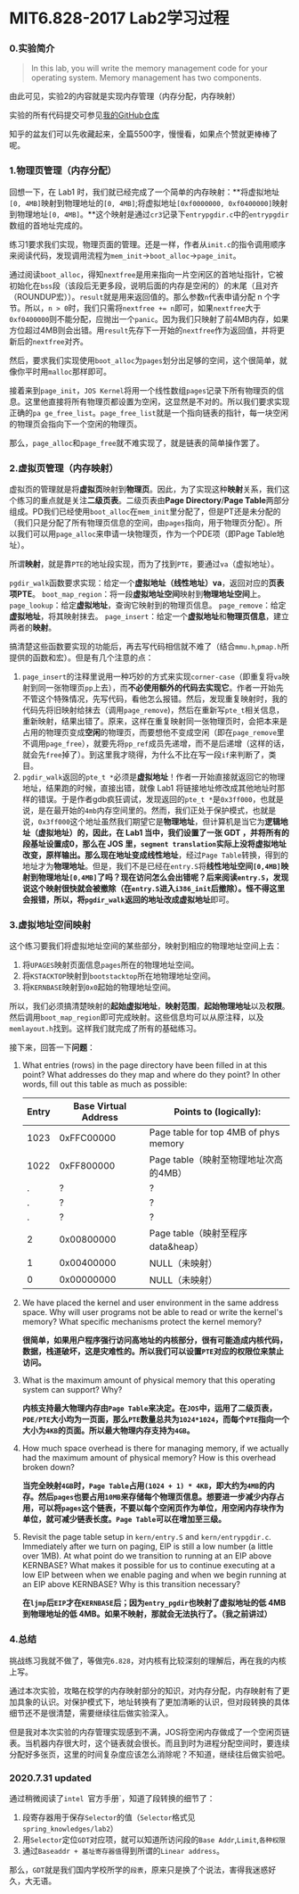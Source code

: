 # MIT6.828-2017 Lab2学习过程

### 0.实验简介

> In this lab, you will write the memory management code for your operating system. Memory management has two components.

由此可见，实验2的内容就是实现内存管理（内存分配，内存映射）

实验的所有代码提交可参见[我的GitHub仓库](https://github.com/astzls213/MIT6.828-2017Lab)

知乎的盆友们可以先收藏起来，全篇5500字，慢慢看，如果点个赞就更棒棒了呢。

### 1.物理页管理（内存分配）

回想一下，在 Lab1 时，我们就已经完成了一个简单的内存映射：**将虚拟地址`[0, 4MB]`映射到物理地址的`[0, 4MB]`;将虚拟地址`[0xf0000000, 0xf0400000]`映射到物理地址`[0, 4MB]`。**这个映射是通过`cr3`记录下`entrypgdir.c`中的`entrypgdir`数组的首地址完成的。

练习1要求我们实现，物理页面的管理。还是一样，作者从`init.c`的指令调用顺序来阅读代码，发现调用流程为`mem_init`->`boot_alloc`->`page_init`。

通过阅读`boot_alloc`，得知`nextfree`是用来指向一片空闲区的首地址指针，它被初始化在`bss`段（该段后无更多段，说明后面的内存是空闲的）的末尾（且对齐（ROUNDUP宏））。`result`就是用来返回值的。那么参数`n`代表申请分配 n 个字节。所以，`n > 0`时，我们只需将`nextfree += n`即可，如果`nextfree`大于`0xf0400000`则不能分配，应抛出一个`panic`。因为我们只映射了前4MB内存，如果方位超过4MB则会出错。用`result`先存下一开始的`nextfree`作为返回值，并将更新后的`nextfree`对齐。

然后，要求我们实现使用`boot_alloc`为`pages`划分出足够的空间，这个很简单，就像你平时用`malloc`那样即可。

接着来到`page_init`，`JOS Kernel`将用一个线性数组`pages`记录下所有物理页的信息。这里他直接将所有物理页都设置为空闲，这显然是不对的。所以我们要求实现正确的`pa ge_free_list`。`page_free_list`就是一个指向链表的指针，每一块空闲的物理页会指向下一个空闲的物理页。

那么，`page_alloc`和`page_free`就不难实现了，就是链表的简单操作罢了。

### 2.虚拟页管理（内存映射）

虚拟页的管理就是将**虚拟页**映射到**物理页**。因此，为了实现这种**映射**关系，我们这个练习的重点就是关注**二级页表**。二级页表由**Page Directory**/**Page Table**两部分组成。PD我们已经使用`boot_alloc`在`mem_init`里分配了，但是PT还是未分配的（我们只是分配了所有物理页信息的空间，由`pages`指向，用于物理页分配）。所以我们可以用`page_alloc`来申请一块物理页，作为一个PDE项（即Page Table地址）。

所谓**映射**，就是靠`PTE`的地址段实现，而为了找到`PTE`，要通过`va`（虚拟地址）。

`pgdir_walk`函数要求实现：给定一个**虚拟地址（线性地址）va**，返回对应的**页表项PTE**。       `boot_map_region`：将一段**虚拟地址空间**映射到**物理地址空间**上。
`page_lookup`：给定**虚拟地址**，查询它映射到的物理页信息。
`page_remove`：给定**虚拟地址**，将其映射抹去。
`page_insert`：给定一个**虚拟地址**和**物理页信息**，建立两者的**映射**。

搞清楚这些函数要实现的功能后，再去写代码相信就不难了（结合`mmu.h`,`pmap.h`所提供的函数和宏）。但是有几个注意的点：

1. `page_insert`的注释里说用一种巧妙的方式来实现`corner-case`（即重复将`va`映射到同一张物理页`pp`上去），而**不必使用额外的代码去实现它**。作者一开始先不管这个特殊情况，先写代码，看他怎么报错。然后，发现重复映射时，我的代码先将旧映射给抹去（调用`page_remove`)，然后在重新写`pte_t`相关信息，重新映射，结果出错了。原来，这样在重复映射同一张物理页时，会把本来是占用的物理页变成**空闲**的物理页，而要想他不变成空闲（即在`page_remove`里不调用`page_free`），就要先将`pp_ref`成员先递增，而不是后递增（这样的话，就会先`free`掉了）。到这里我才晓得，为什么不比在写一段`if`来判断了，类目。
2. `pgdir_walk`返回的`pte_t *`必须是**虚拟地址**！作者一开始直接就返回它的物理地址，结果跑的时候，直接出错，就像 Lab1 将链接地址修改成其他地址时那样的错误。于是作者gdb疯狂调试，发现返回的`pte_t *`是`0x3ff000`，也就是说，是在最开始的`4mb`内存空间里的。然而，我们正处于保护模式，也就是说，`0x3ff000`这个地址虽然我们期望它是**物理地址**，但计算机是当它为**逻辑地址（虚拟地址）**的，因此，在 Lab1 当中，我们设置了一张 GDT ，并将所有的段基址设置成0，那么在 JOS 里，`segment translation`实际上没将虚拟地址改变，原样输出。那么现在地址变成**线性地址**，经过`Page Table`转换，得到的地址才为**物理地址**。但是，我们不是已经在`entry.S`将**线性地址空间`[0,4MB]`映射到物理地址`[0,4MB]`**了吗？现在访问怎么会出错呢？后来阅读`entry.S`，发现说这个映射很快就会被撤除（在`entry.S`进入`i386_init`后撤除）。怪不得这里会报错，所以，将`pgdir_walk`返回的地址改成**虚拟地址**即可。

### 3.虚拟地址空间映射

这个练习要我们将虚拟地址空间的某些部分，映射到相应的物理地址空间上去：

1. 将`UPAGES`映射页面信息`pages`所在的物理地址空间。
2. 将`KSTACKTOP`映射到`bootstacktop`所在地物理地址空间。
3. 将`KERNBASE`映射到`0x0`起始的物理地址空间。

所以，我们必须搞清楚映射的**起始虚拟地址**，**映射范围**，**起始物理地址**以及**权限**。然后调用`boot_map_region`即可完成映射。这些信息均可以从原注释，以及`memlayout.h`找到。这样我们就完成了所有的基础练习。

接下来，回答一下**问题**：

1. What entries (rows) in the page directory have been filled in at this point? What addresses do they map and where do they point? In other words, fill out this table as much as possible:

   | Entry | Base Virtual Address | Points to (logically):                |
   | ----- | -------------------- | ------------------------------------- |
   | 1023  | 0xFFC00000           | Page table for top 4MB of phys memory |
   | 1022  | 0xFF800000           | Page table（映射至物理地址次高的4MB） |
   | .     | ?                    | ?                                     |
   | .     | ?                    | ?                                     |
   | .     | ?                    | ?                                     |
   | 2     | 0x00800000           | Page table（映射至程序data&heap）     |
   | 1     | 0x00400000           | NULL（未映射）                        |
   | 0     | 0x00000000           | NULL（未映射）                        |

2. We have placed the kernel and user environment in the same address space. Why will user programs not be able to read or write the kernel's memory? What specific mechanisms protect the kernel memory?

   **很简单，如果用户程序强行访问高地址的内核部分，很有可能造成内核代码，数据，栈道破坏，这是灾难性的。所以我们可以设置`PTE`对应的权限位来禁止访问。**

3. What is the maximum amount of physical memory that this operating system can support? Why?

   **内核支持最大物理内存由`Page Table`来决定。在`JOS`中，运用了二级页表，`PDE/PTE`大小均为一页面，那么`PTE`数量总共为`1024*1024`，而每个`PTE`指向一个大小为`4KB`的页面。所以最大物理内存支持为`4GB`。**

4. How much space overhead is there for managing memory, if we actually had the maximum amount of physical memory? How is this overhead broken down?

   **当完全映射`4GB`时，`Page Table`占用`(1024 + 1) * 4KB`，即大约为`4MB`的内存。然后`pages`也要占用`10MB`来存储每个物理页信息。想要进一步减少内存占用，可以将`pages`这个链表，不要以每个空闲页作为单位，用空闲内存块作为单位，就可减少链表长度。`Page Table`可以在增加至三级。**

5. Revisit the page table setup in `kern/entry.S` and `kern/entrypgdir.c`. Immediately after we turn on paging, EIP is still a low number (a little over 1MB). At what point do we transition to running at an EIP above KERNBASE? What makes it possible for us to continue executing at a low EIP between when we enable paging and when we begin running at an EIP above KERNBASE? Why is this transition necessary?

   **在`ljmp`后`EIP`才在`KERNBASE`后；因为`entry_pgdir`也映射了虚拟地址的低 4MB 到物理地址的低 4MB。如果不映射，那就会无法执行了。（我之前讲过）**

   

### 4.总结

挑战练习我就不做了，等做完`6.828`，对内核有比较深刻的理解后，再在我的内核上写。

通过本次实验，攻略在校学的内存映射部分的知识，对内存分配，内存映射有了更加具象的认识。对保护模式下，地址转换有了更加清晰的认识，但对段转换的具体细节还不是很清楚，需要继续往后做实验深入。

但是我对本次实验的内存管理实现感到不满，JOS将空闲内存做成了一个空闲页链表。当机器内存很大时，这个链表就会很长。而且到时为进程分配空间时，要连续分配好多张页，这里的时间复杂度应该怎么消除呢？不知道，继续往后做实验吧。

### 2020.7.31 updated

通过稍微阅读了`intel `官方手册`，知道了段转换的细节了：

1. 段寄存器用于保存`Selector`的值（`Selector`格式见`spring_knowledges/lab2`）
2. 用`Selector`定位`GDT`对应项，就可以知道所访问段的`Base Addr`,`Limit`,`各种权限`
3. 通过`Baseaddr + 基址寄存器值`得到所谓的`Linear address`。

那么，`GDT`就是我们国内学校所学的`段表`，原来只是换了个说法，害得我迷惑好久，大无语。